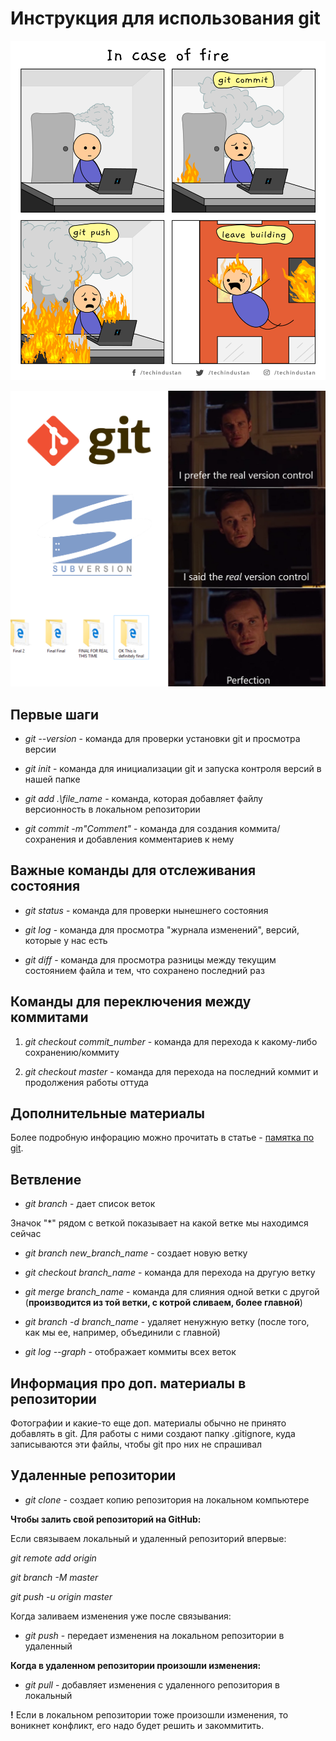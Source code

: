 # Инструкция для использования git

![Git meme 1](.\153992f2cc7429fedc0c540fd57e28e9.png)

![Git meme 2](.\1%201gxiSNtl07iKhi2ItrKgZw.png)

## **Первые шаги**

* *git --version* - команда для проверки установки git и просмотра версии

* *git init* - команда для инициализации git и запуска контроля версий в нашей папке

* *git add .\file_name* - команда, которая добавляет файлу версионность в локальном репозитории

* *git commit -m"Comment"* - команда для создания коммита/сохранения и добавления комментариев к нему

**Важные команды для отслеживания состояния**
--

* *git status* - команда для проверки нынешнего состояния

* *git log* - команда для просмотра "журнала изменений", версий, которые у нас есть

* *git diff* - команда для просмотра разницы между текущим состоянием файла и тем, что сохранено последний раз

## **Команды для переключения между коммитами**

1. *git checkout commit_number* - команда для перехода к какому-либо сохранению/коммиту

2. *git checkout master* - команда для перехода на последний коммит и продолжения работы оттуда

## **Дополнительные материалы**
Более подробную инфорацию можно прочитать в статье - [памятка по git](https://habr.com/ru/post/541258/).



## **Ветвление**
* *git branch* - дает список веток

Значок "*" рядом с веткой показывает на какой ветке мы находимся сейчас

* *git branch new_branch_name* - создает новую ветку

* *git checkout branch_name* - команда для перехода на другую ветку

* *git merge branch_name* - команда для слияния одной ветки с другой (**производится из той ветки, с котрой сливаем, более главной**)

* *git branch -d branch_name* - удаляет ненужную ветку (после того, как мы ее, например, объединили с главной)
* *git log --graph* - отображает коммиты всех веток

## Информация про доп. материалы в репозитории
Фотографии и какие-то еще доп. материалы обычно не принято добавлять в git. Для работы с ними создают папку .gitignore, куда записываются эти файлы, чтобы git про них не спрашивал

## **Удаленные репозитории**
* *git clone <link>* - создает копию репозитория на локальном компьютере

**Чтобы залить свой репозиторий на GitHub:**

Если связываем локальный и удаленный репозиторий впервые:

*git remote add origin <link>*

*git branch -M master*

*git push -u origin master*

Когда заливаем изменения уже после связывания:
* *git push* - передает изменения на локальном репозитории в удаленный

**Когда в удаленном репозитории произошли изменения:**

* *git pull* - добавляет изменения с удаленного репозитория в локальный

**!** Если в локальном репозитории тоже произошли изменения, то воникнет конфликт, его надо будет решить и закоммитить.
